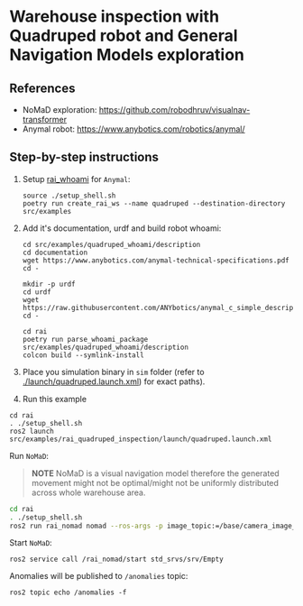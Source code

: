 # Warehouse inspection with Quadruped robot and General Navigation Models exploration

## References

- NoMaD exploration: https://github.com/robodhruv/visualnav-transformer
- Anymal robot: https://www.anybotics.com/robotics/anymal/

## Step-by-step instructions

1. Setup [rai_whoami](../../../docs/create_robots_whoami.md) for `Anymal`:

   ```shell
   source ./setup_shell.sh
   poetry run create_rai_ws --name quadruped --destination-directory src/examples
   ```

2. Add it's documentation, urdf and build robot whoami:

   ```shell
   cd src/examples/quadruped_whoami/description
   cd documentation
   wget https://www.anybotics.com/anymal-technical-specifications.pdf
   cd -
   ```

   ```shell
   mkdir -p urdf
   cd urdf
   wget https://raw.githubusercontent.com/ANYbotics/anymal_c_simple_description/refs/heads/master/urdf/anymal.urdf
   cd -
   ```

   ```shell
   cd rai
   poetry run parse_whoami_package src/examples/quadruped_whoami/description
   colcon build --symlink-install
   ```

3. Place you simulation binary in `sim` folder (refer to [./launch/quadruped.launch.xml](./launch/quadruped.launch.xml)) for exact paths).

4. Run this example

```shell
cd rai
. ./setup_shell.sh
ros2 launch src/examples/rai_quadruped_inspection/launch/quadruped.launch.xml
```

Run `NoMaD`:

> **NOTE** NoMaD is a visual navigation model therefore the generated movement might
> not be optimal/might not be uniformly distributed across whole warehouse area.

```bash
cd rai
. ./setup_shell.sh
ros2 run rai_nomad nomad --ros-args -p image_topic:=/base/camera_image_color
```

Start `NoMaD`:

```shell
ros2 service call /rai_nomad/start std_srvs/srv/Empty
```

Anomalies will be published to `/anomalies` topic:

```shell
ros2 topic echo /anomalies -f
```
